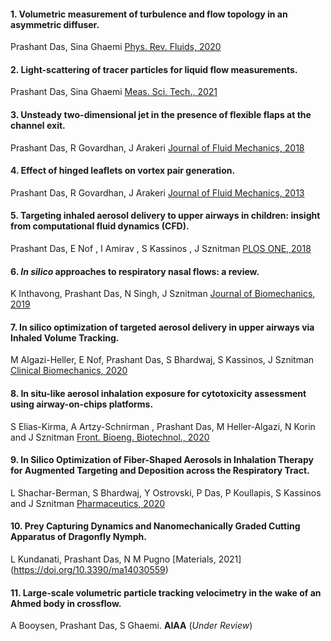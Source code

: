 #### 1. Volumetric measurement of turbulence and flow topology in an asymmetric diffuser. <br>
Prashant Das, Sina Ghaemi [Phys. Rev. Fluids, 2020](https://doi.org/10.1103/PhysRevFluids.5.114605)      <br>
        
#### 2. Light-scattering of tracer particles for liquid flow measurements. <br>
Prashant Das, Sina Ghaemi [Meas. Sci. Tech., 2021](https://doi.org/10.1088/1361-6501/abf25c)  <br>

#### 3. Unsteady two-dimensional jet in the presence of flexible flaps at the channel exit. <br>
Prashant Das, R Govardhan, J Arakeri [Journal of Fluid Mechanics, 2018](https://doi.org/10.1017/jfm.2018.230)  <br>

#### 4. Effect of hinged leaflets on vortex pair generation.  <br>
Prashant Das, R Govardhan, J Arakeri  [Journal of Fluid Mechanics, 2013](https://doi.org/10.1017/jfm.2013.356)

#### 5. Targeting  inhaled aerosol delivery to upper airways in children: insight from computational fluid dynamics (CFD). <br>
Prashant Das, E Nof , I Amirav , S Kassinos , J Sznitman [PLOS ONE, 2018](https://doi.org/10.1371/journal.pone.0207711)  <br>

#### 6. *In silico* approaches to respiratory nasal flows: a review.  <br>
K Inthavong, Prashant Das, N Singh,  J Sznitman [Journal of Biomechanics, 2019](https://doi.org/10.1016/j.jbiomech.2019.109434)  <br>

#### 7. In silico optimization of targeted aerosol delivery in upper airways via Inhaled Volume Tracking.  <br>
M Algazi-Heller, E Nof, Prashant Das, S Bhardwaj, S Kassinos, J Sznitman [Clinical Biomechanics, 2020](https://doi.org/10.1016/j.clinbiomech.2020.105138)  <br>
        
#### 8. In situ-like aerosol inhalation exposure for cytotoxicity assessment using airway-on-chips platforms.  <br>
S Elias-Kirma, A Artzy-Schnirman , Prashant Das,  M Heller-Algazi, N Korin  and  J  Sznitman [Front. Bioeng. Biotechnol., 2020](https://doi.org/10.3389/fbioe.2020.00091) <br>

#### 9. In Silico Optimization of Fiber-Shaped Aerosols in Inhalation Therapy for Augmented Targeting and Deposition across the Respiratory Tract. <br>
L Shachar-Berman, S Bhardwaj, Y Ostrovski, P Das, P Koullapis, S Kassinos and J Sznitman [Pharmaceutics, 2020](https://doi.org/10.3390/pharmaceutics12030230)  <br> 

#### 10. Prey Capturing Dynamics and Nanomechanically Graded Cutting Apparatus of Dragonfly Nymph.  <br>
L Kundanati, Prashant Das, N M Pugno [Materials, 2021] (https://doi.org/10.3390/ma14030559)  <br>
 
#### 11. Large-scale volumetric particle tracking velocimetry in the wake of an Ahmed body in crossflow. <br>
A Booysen, Prashant Das, S Ghaemi. **AIAA** (*Under Review*)  <br>


